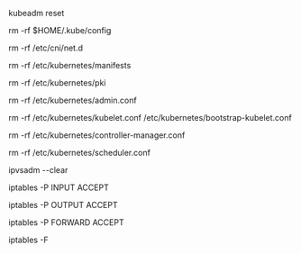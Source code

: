 kubeadm reset

rm -rf $HOME/.kube/config

rm -rf /etc/cni/net.d

rm -rf /etc/kubernetes/manifests

rm -rf /etc/kubernetes/pki

rm -rf /etc/kubernetes/admin.conf

rm -rf /etc/kubernetes/kubelet.conf /etc/kubernetes/bootstrap-kubelet.conf

rm -rf /etc/kubernetes/controller-manager.conf

rm -rf /etc/kubernetes/scheduler.conf

ipvsadm --clear

iptables -P INPUT ACCEPT

iptables -P OUTPUT ACCEPT

iptables -P FORWARD ACCEPT

iptables -F

